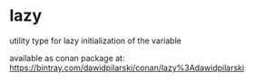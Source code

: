 # lazy
utility type for lazy initialization of the variable

available as conan package at:
https://bintray.com/dawidpilarski/conan/lazy%3Adawidpilarski
